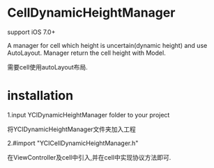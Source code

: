 # CellDynamicHeightManager
support iOS 7.0+

A manager for cell which height is uncertain(dynamic height) and use AutoLayout. Manager return the cell height with Model.

需要cell使用autoLayout布局.

installation
================
1.input YCIDynamicHeightManager folder to your project

  将YCIDynamicHeightManager文件夹加入工程

2.#import "YCICellDynamicHeightManager.h"

  在ViewController及cell中引入,并在cell中实现协议方法即可.
